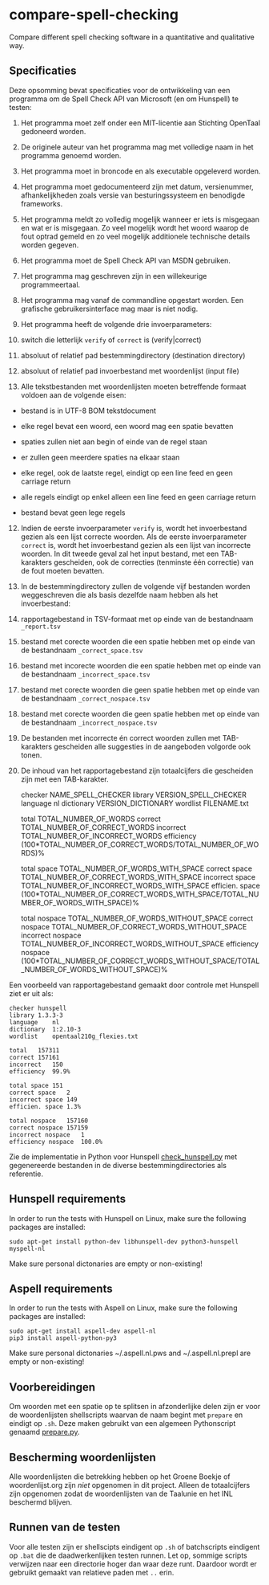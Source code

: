 # compare-spell-checking

Compare different spell checking software in a quantitative and qualitative way.


## Specificaties

Deze opsomming bevat specificaties voor de ontwikkeling van een programma om de Spell Check API van Microsoft (en om Hunspell) te testen:

1. Het programma moet zelf onder een MIT-licentie aan Stichting OpenTaal gedoneerd worden.

2. De originele auteur van het programma mag met volledige naam in het programma genoemd worden.

3. Het programma moet in broncode en als executable opgeleverd worden.

4. Het programma moet gedocumenteerd zijn met datum, versienummer, afhankelijkheden zoals versie van besturingssysteem en benodigde frameworks.

5. Het programma meldt zo volledig mogelijk wanneer er iets is misgegaan en wat er is misgegaan. Zo veel mogelijk wordt het woord waarop de fout optrad gemeld en zo veel mogelijk additionele technische details worden gegeven.

6. Het programma moet de Spell Check API van MSDN gebruiken.

7. Het programma mag geschreven zijn in een willekeurige programmeertaal.

9. Het programma mag vanaf de commandline opgestart worden. Een grafische gebruikersinterface mag maar is niet nodig.

10. Het programma heeft de volgende drie invoerparameters:

  1. switch die letterlijk `verify` of `correct` is (verify|correct)

  2. absoluut of relatief pad bestemmingdirectory (destination directory)

  3. absoluut of relatief pad invoerbestand met woordenlijst (input file)

11. Alle tekstbestanden met woordenlijsten moeten betreffende formaat voldoen aan de volgende eisen:

  * bestand is in UTF-8 BOM tekstdocument

  * elke regel bevat een woord, een woord mag een spatie bevatten

  * spaties zullen niet aan begin of einde van de regel staan

  * er zullen geen meerdere spaties na elkaar staan

  * elke regel, ook de laatste regel, eindigt op een line feed en geen carriage return

  * alle regels eindigt op enkel alleen een line feed en geen carriage return

  * bestand bevat geen lege regels

12. Indien de eerste invoerparameter `verify` is, wordt het invoerbestand gezien als een lijst correcte woorden. Als de eerste invoerparameter `correct` is, wordt het invoerbestand gezien als een lijst van incorrecte woorden. In dit tweede geval zal het input bestand, met een TAB-karakters gescheiden, ook de correcties (tenminste één correctie) van de fout moeten bevatten.

13. In de bestemmingdirectory zullen de volgende vijf bestanden worden weggeschreven die als basis dezelfde naam hebben als het invoerbestand:

  1. rapportagebestand in TSV-formaat met op einde van de bestandnaam `_report.tsv`

  2. bestand met corecte woorden die een spatie hebben met op einde van de bestandnaam `_correct_space.tsv`

  3. bestand met incorecte woorden die een spatie hebben met op einde van de bestandnaam `_incorrect_space.tsv`

  4. bestand met corecte woorden die geen spatie hebben met op einde van de bestandnaam `_correct_nospace.tsv`

  5. bestand met corecte woorden die geen spatie hebben met op einde van de bestandnaam `_incorrect_nospace.tsv`

14. De bestanden met incorrecte én correct woorden zullen met TAB-karakters gescheiden alle suggesties in de aangeboden volgorde ook tonen.

15. De inhoud van het rapportagebestand zijn totaalcijfers die gescheiden zijn met een TAB-karakter.

    checker	NAME_SPELL_CHECKER
    library	VERSION_SPELL_CHECKER
    language	nl
    dictionary	VERSION_DICTIONARY
    wordlist	FILENAME.txt

    total	TOTAL_NUMBER_OF_WORDS
    correct	TOTAL_NUMBER_OF_CORRECT_WORDS
    incorrect	TOTAL_NUMBER_OF_INCORRECT_WORDS
    efficiency	(100*TOTAL_NUMBER_OF_CORRECT_WORDS/TOTAL_NUMBER_OF_WORDS)%

    total space	TOTAL_NUMBER_OF_WORDS_WITH_SPACE
    correct space	TOTAL_NUMBER_OF_CORRECT_WORDS_WITH_SPACE
    incorrect space	TOTAL_NUMBER_OF_INCORRECT_WORDS_WITH_SPACE
    efficien. space	(100*TOTAL_NUMBER_OF_CORRECT_WORDS_WITH_SPACE/TOTAL_NUMBER_OF_WORDS_WITH_SPACE)%

    total nospace	TOTAL_NUMBER_OF_WORDS_WITHOUT_SPACE
    correct nospace	TOTAL_NUMBER_OF_CORRECT_WORDS_WITHOUT_SPACE
    incorrect nospace	TOTAL_NUMBER_OF_INCORRECT_WORDS_WITHOUT_SPACE
    efficiency nospace	(100*TOTAL_NUMBER_OF_CORRECT_WORDS_WITHOUT_SPACE/TOTAL_NUMBER_OF_WORDS_WITHOUT_SPACE)%

Een voorbeeld van rapportagebestand gemaakt door controle met Hunspell ziet er uit als:

    checker	hunspell
    library	1.3.3-3
    language	nl
    dictionary	1:2.10-3
    wordlist	opentaal210g_flexies.txt

    total	157311
    correct	157161
    incorrect	150
    efficiency	99.9%

    total space	151
    correct space	2
    incorrect space	149
    efficien. space	1.3%

    total nospace	157160
    correct nospace	157159
    incorrect nospace	1
    efficiency nospace	100.0%

Zie de implementatie in Python voor Hunspell [check_hunspell.py](check_hunspell.py) met gegenereerde bestanden in de diverse bestemmingdirectories als referentie.


## Hunspell requirements

In order to run the tests with Hunspell on Linux, make sure the following packages are installed:

    sudo apt-get install python-dev libhunspell-dev python3-hunspell myspell-nl

Make sure personal dictonaries are empty or non-existing!


## Aspell requirements

In order to run the tests with Aspell on Linux, make sure the following packages are installed:

    sudo apt-get install aspell-dev aspell-nl
    pip3 install aspell-python-py3

Make sure personal dictonaries ~/.aspell.nl.pws and ~/.aspell.nl.prepl are empty or non-existing!


## Voorbereidingen

Om woorden met een spatie op te splitsen in afzonderlijke delen zijn er voor de woordenlijsten shellscripts waarvan de naam begint met `prepare` en eindigt op `.sh`. Deze maken gebruikt van een algemeen Pythonscript genaamd [prepare.py](prepare.py).


## Bescherming woordenlijsten

Alle woordenlijsten die betrekking hebben op het Groene Boekje of woordenlijst.org zijn *niet* opgenomen in dit project. Alleen de totaalcijfers zijn opgenomen zodat de woordenlijsten van de Taalunie en het INL beschermd blijven.


## Runnen van de testen

Voor alle testen zijn er shellscipts eindigent op `.sh` of batchscripts eindigent op `.bat` die de daadwerkenlijken testen runnen. Let op, sommige scripts verwijzen naar een directorie hoger dan waar deze runt. Daardoor wordt er gebruikt gemaakt van relatieve paden met `..` erin.

